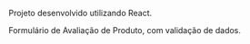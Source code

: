 Projeto desenvolvido utilizando React.

Formulário de Avaliação de Produto, com validação de dados.


